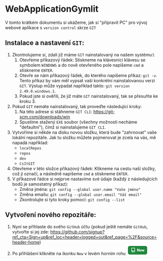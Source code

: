 # WebApplicationGymlit

V tomto krátkém dokumentu si ukážeme, jak si "připravit PC" pro vývoj webové aplikace s `version control` skrze `GIT`

## Instalace a nastavení `GIT`:
1. Zkontrolujeme si, zdali již máme `GIT` nainstalovaný na našem systému:\
    1. Otevřeme příkazový řádek: Stiskneme na klávesnici klávesu se symbolem `WINDOWS` a do nově otevřeného pole napíšeme `cmd` a stiskneme `ENTER`.
    2. Otevře se nám příkazový řádek, do kterého napíšeme příkaz: `git -v`. Tento příkaz by vám měl vypsat vaši konkrétní nainstalovanou verzi `GIT`. 
        Výstup může vypadat například takto: `git version 2.49.0.windows.1`.
    3. Pokud jste si ověřili, že již máte `GIT` nainstalovaný, tak se přesuňte ke kroku 3.
2. Pokud `GIT` nemáte nainstalovaný, tak proveďte následující kroky:
    1. Na této adrese si stáhneme `GIT CLI`: https://git-scm.com/downloads/win
    2. Spustíme stažený `EXE` soubor (všechny možnosti necháme "defaultní"), čímž si nainstalujeme `GIT CLI`.
3. Vytvoříme si někde na disku novou složku, která bude "zahrnovat" vaše lokální repozitáře. 
    Jak tu složku můžete pojmenovat je zcela na vás, mě napadá například:
    * `localRepos`
    * `repos`
    * `dev`
    * `CsItGIT`
4. Otevřeme v této složce příkazový řádek: Klikneme na cestu naší složky, což ji označí, a následně napíšeme `cmd` a stiskneme `ENTER`.
5. V příkazové řádce si nejprve nastavíme své údaje (každý z následujících bodů je samostatný příkaz):
    * Změna jména: `git config --global user.name "Vaše jméno"`
    * Změna emailu: `git config --global user.email "Váš email"`
    * Zkontrolujte si tyto kroky pomocí: `git config --list`

## Vytvoření nového repozitáře:
1. Nyní se přihlaste do svého `GitHub` účtu (pokud ještě nemáte `GitHub`, vytvořte si jej zde: https://github.com/signup?ref_cta=Sign+up&ref_loc=header+logged+out&ref_page=%2F&source=header-home)
2. Po přihlášení klikněte na ikonku `New` v levém horním rohu ![alt text](readmeImg/githubNew.png)